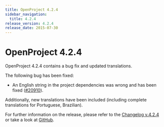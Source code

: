 ```yaml
---
title: OpenProject 4.2.4
sidebar_navigation:
  title: 4.2.4
release_version: 4.2.4
release_date: 2015-07-30
---
```


# OpenProject 4.2.4

OpenProject 4.2.4 contains a bug fix and updated translations.

The following bug has been fixed:

  - An English string in the project dependencies was wrong and has been
    fixed
    ([#20910](https://community.openproject.org/work_packages/20910)).

Additionally, new translations have been included (including complete
translations for Portuguese, Brazilian).

For further information on the release, please refer to the 
[Changelog v.4.2.4](https://community.openproject.org/versions/752) 
or take a look at 
[GitHub](https://github.com/opf/openproject/tree/v4.2.4).
